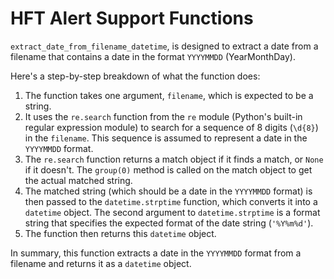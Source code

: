 # HFT Alert Support Functions

`extract_date_from_filename_datetime`, is designed to extract a date from a filename that contains a date in the format `YYYYMMDD` (YearMonthDay).

Here's a step-by-step breakdown of what the function does:

1. The function takes one argument, `filename`, which is expected to be a string.
2. It uses the `re.search` function from the `re` module (Python's built-in regular expression module) to search for a sequence of 8 digits (`\d{8}`) in the `filename`. This sequence is assumed to represent a date in the `YYYYMMDD` format.
3. The `re.search` function returns a match object if it finds a match, or `None` if it doesn't. The `group(0)` method is called on the match object to get the actual matched string.
4. The matched string (which should be a date in the `YYYYMMDD` format) is then passed to the `datetime.strptime` function, which converts it into a `datetime` object. The second argument to `datetime.strptime` is a format string that specifies the expected format of the date string (`'%Y%m%d'`).
5. The function then returns this `datetime` object.

In summary, this function extracts a date in the `YYYYMMDD` format from a filename and returns it as a `datetime` object.
